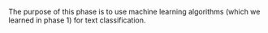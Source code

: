 The purpose of this phase is to use machine learning algorithms (which we learned in phase 1) for text classification.
